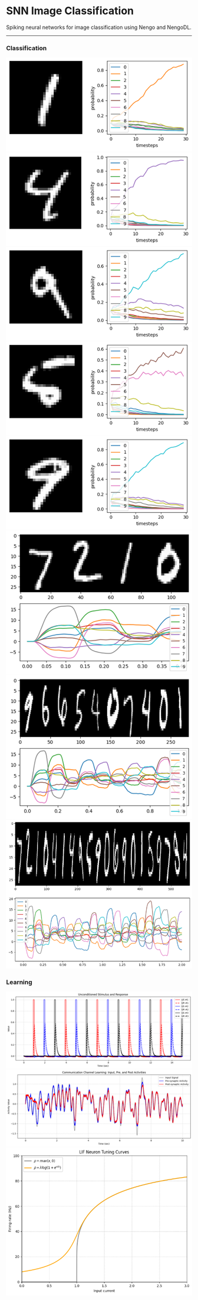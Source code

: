 # SNN Image Classification

Spiking neural networks for image classification using Nengo and NengoDL.

---

### Classification

<img src="/outputs_snn/out1.jpeg.png" alt="Alt text" >

<img src="/outputs_snn/out2.jpeg.png" alt="Alt text" >

<img src="/outputs_snn/out3.jpeg.png" alt="Alt text" >

<img src="/outputs_snn/out4.jpeg.png" alt="Alt text" >

<img src="/outputs_snn/out5.jpeg.png" alt="Alt text" >


<img src="/outputs_snn_model_v2/output3.jpeg" alt="Alt text" >

<img src="/outputs_snn_model_v2/output.jpeg" alt="Alt text">

<img src="/outputs_snn_model_v2/output2.jpeg" alt="Alt text">


### Learning

<img src="/outputs_learning/uncon.jpeg" alt="Alt text">

<img src="/outputs_learning/communication.jpeg" alt="Alt text">

<img src="/outputs_learning/tun_cur.jpeg" alt="Alt text" width="600" height="400">


